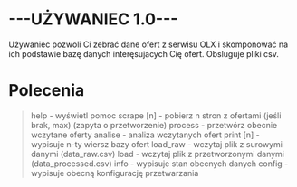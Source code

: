 # ---UŻYWANIEC 1.0---
  Używaniec pozwoli Ci zebrać dane ofert z serwisu OLX i skomponować na ich podstawie bazę danych interęsujacych Cię ofert. Obsluguje pliki csv.
# Polecenia
  > help - wyświetl pomoc
  > scrape [n] - pobierz n stron z ofertami (jeśli brak, max) (zapyta o przetworzenie)
  > process - przetwórz obecnie wczytane oferty
  > analise - analiza wczytanych ofert
  > print [n] - wypisuje n-ty wiersz bazy ofert
  > load_raw - wczytaj plik z surowymi danymi (data_raw.csv)
  > load - wczytaj plik z przetworzonymi danymi (data_processed.csv)
  > info - wypisuje stan obecnych danych
  > config - wypisuje obecną konfigurację przetwarzania
    
